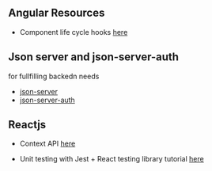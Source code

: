 ## Angular Resources
- Component life cycle hooks [here](https://angular.io/guide/lifecycle-hooks)

## Json server and json-server-auth
for fullfilling backedn needs
- [json-server](https://www.npmjs.com/package/json-server)
- [json-server-auth](https://www.npmjs.com/package/json-server-auth)

## Reactjs
- Context API [here](https://reactjs.org/docs/context.html)

- Unit testing with Jest + React testing library tutorial [here](https://www.robinwieruch.de/react-testing-library/)
